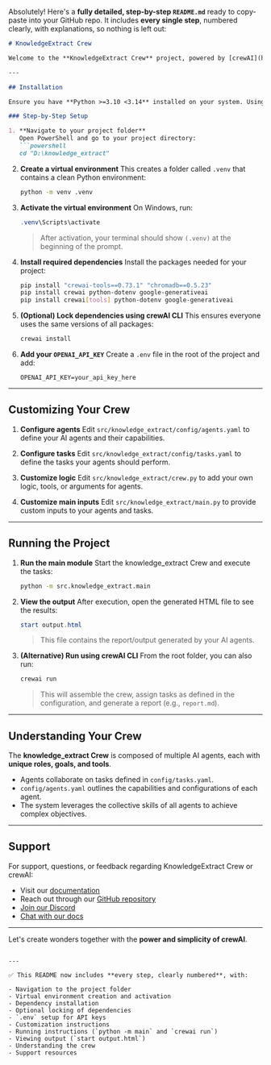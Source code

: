 Absolutely! Here's a **fully detailed, step-by-step `README.md`** ready to copy-paste into your GitHub repo. It includes **every single step**, numbered clearly, with explanations, so nothing is left out:

````markdown
# KnowledgeExtract Crew

Welcome to the **KnowledgeExtract Crew** project, powered by [crewAI](https://crewai.com). This template is designed to help you set up a **multi-agent AI system** with ease, leveraging the powerful and flexible framework provided by crewAI. Our goal is to enable your agents to **collaborate effectively** on complex tasks, maximizing their collective intelligence and capabilities.

---

## Installation

Ensure you have **Python >=3.10 <3.14** installed on your system. Using a **virtual environment** is highly recommended to keep dependencies isolated.

### Step-by-Step Setup

1. **Navigate to your project folder**  
   Open PowerShell and go to your project directory:
   ```powershell
   cd "D:\knowledge_extract"
````

2. **Create a virtual environment**
   This creates a folder called `.venv` that contains a clean Python environment:

   ```bash
   python -m venv .venv
   ```

3. **Activate the virtual environment**
   On Windows, run:

   ```powershell
   .venv\Scripts\activate
   ```

   > After activation, your terminal should show `(.venv)` at the beginning of the prompt.

4. **Install required dependencies**
   Install the packages needed for your project:

   ```bash
   pip install "crewai-tools==0.73.1" "chromadb==0.5.23"
   pip install crewai python-dotenv google-generativeai
   pip install crewai[tools] python-dotenv google-generativeai
   ```

5. **(Optional) Lock dependencies using crewAI CLI**
   This ensures everyone uses the same versions of all packages:

   ```bash
   crewai install
   ```

6. **Add your `OPENAI_API_KEY`**
   Create a `.env` file in the root of the project and add:

   ```
   OPENAI_API_KEY=your_api_key_here
   ```

---

## Customizing Your Crew

1. **Configure agents**
   Edit `src/knowledge_extract/config/agents.yaml` to define your AI agents and their capabilities.

2. **Configure tasks**
   Edit `src/knowledge_extract/config/tasks.yaml` to define the tasks your agents should perform.

3. **Customize logic**
   Edit `src/knowledge_extract/crew.py` to add your own logic, tools, or arguments for agents.

4. **Customize main inputs**
   Edit `src/knowledge_extract/main.py` to provide custom inputs to your agents and tasks.

---

## Running the Project

1. **Run the main module**
   Start the knowledge_extract Crew and execute the tasks:

   ```bash
   python -m src.knowledge_extract.main
   ```

2. **View the output**
   After execution, open the generated HTML file to see the results:

   ```powershell
   start output.html
   ```

   > This file contains the report/output generated by your AI agents.

3. **(Alternative) Run using crewAI CLI**
   From the root folder, you can also run:

   ```bash
   crewai run
   ```

   > This will assemble the crew, assign tasks as defined in the configuration, and generate a report (e.g., `report.md`).

---

## Understanding Your Crew

The **knowledge_extract Crew** is composed of multiple AI agents, each with **unique roles, goals, and tools**.

* Agents collaborate on tasks defined in `config/tasks.yaml`.
* `config/agents.yaml` outlines the capabilities and configurations of each agent.
* The system leverages the collective skills of all agents to achieve complex objectives.

---

## Support

For support, questions, or feedback regarding KnowledgeExtract Crew or crewAI:

* Visit our [documentation](https://docs.crewai.com)
* Reach out through our [GitHub repository](https://github.com/joaomdmoura/crewai)
* [Join our Discord](https://discord.com/invite/X4JWnZnxPb)
* [Chat with our docs](https://chat.g.pt/DWjSBZn)

---

Let's create wonders together with the **power and simplicity of crewAI**.

```

---

✅ This README now includes **every step, clearly numbered**, with:

- Navigation to the project folder  
- Virtual environment creation and activation  
- Dependency installation  
- Optional locking of dependencies  
- `.env` setup for API keys  
- Customization instructions  
- Running instructions (`python -m main` and `crewai run`)  
- Viewing output (`start output.html`)  
- Understanding the crew  
- Support resources  


